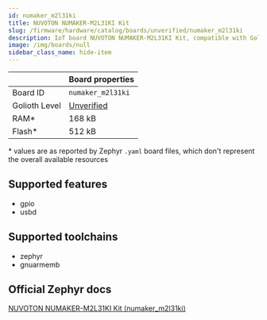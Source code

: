 ```yaml
---
id: numaker_m2l31ki
title: NUVOTON NUMAKER-M2L31KI Kit
slug: /firmware/hardware/catalog/boards/unverified/numaker_m2l31ki
description: IoT board NUVOTON NUMAKER-M2L31KI Kit, compatible with Golioth at unverified level.
image: /img/boards/null
sidebar_class_name: hide-item
---
```


[//]: # (This is an auto-generated file, do not edit! Changes to it will be lost upon re-generation)



|                | Board properties     |
| -------------  | -------------------- |
| Board ID       | `numaker_m2l31ki` |
| Golioth Level  | [Unverified](/firmware/hardware#unverified-boards) |
| RAM*           | 168 kB |
| Flash*         | 512 kB |

\* values are as reported by Zephyr `.yaml` board files, which don't represent the overall available resources



## Supported features

* gpio
* usbd

## Supported toolchains

* zephyr
* gnuarmemb

## Official Zephyr docs

[NUVOTON NUMAKER-M2L31KI Kit (numaker_m2l31ki)](https://docs.zephyrproject.org/latest/boards/nuvoton/numaker_m2l31ki/doc/index.html)
